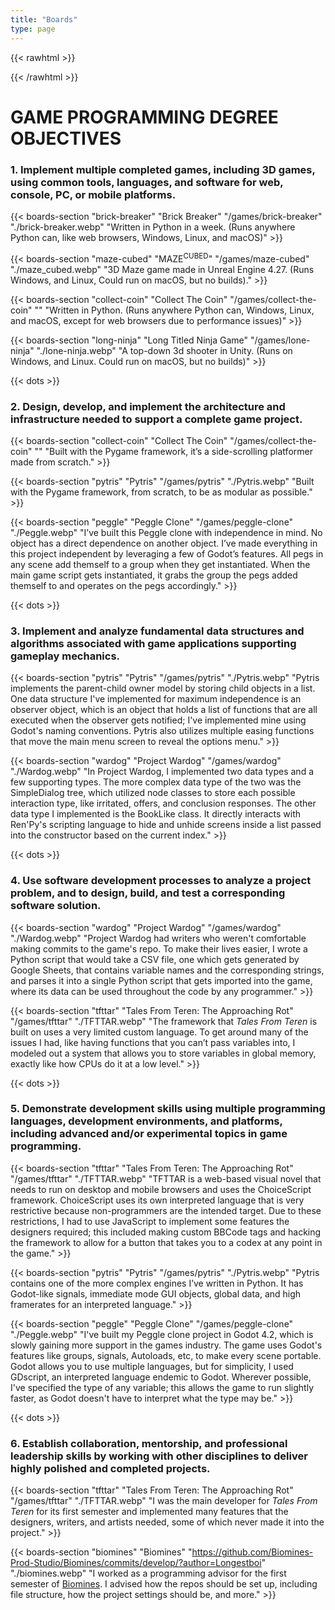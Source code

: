 ```yaml
---
title: "Boards"
type: page
---
```


{{< rawhtml >}}
<style>
  #content li {
    padding-bottom: .5em;
  }
  
  #content li:last-child {
    padding-bottom: 0;
  }

  #collect-coin > .image {
    background: url(/games/collect-the-coin/Collect-The-Coin.webp) center no-repeat, url(/games/collect-the-coin/CTC.webp) repeat;
  }

  head3 {
    color: var(--text-color-90) !important;
  }
</style>
{{< /rawhtml >}}

# GAME PROGRAMMING DEGREE OBJECTIVES

### 1. Implement multiple completed games, including 3D games, using common tools, languages, and software for web, console, PC, or mobile platforms.

{{< boards-section "brick-breaker" "Brick Breaker" "/games/brick-breaker" "./brick-breaker.webp" "Written in Python in a week. (Runs anywhere Python can, like web browsers, Windows, Linux, and macOS)" >}}

{{< boards-section "maze-cubed" "MAZE<sup>CUBED</sup>" "/games/maze-cubed" "./maze_cubed.webp" "3D Maze game made in Unreal Engine 4.27. (Runs Windows, and Linux, Could run on macOS, but no builds)." >}}

{{< boards-section "collect-coin" "Collect The Coin" "/games/collect-the-coin" "" "Written in Python. (Runs anywhere Python can, Windows, Linux, and macOS, except for web browsers due to performance issues)" >}}

{{< boards-section "long-ninja" "Long Titled Ninja Game" "/games/lone-ninja" "./lone-ninja.webp" "A top-down 3d shooter in Unity. (Runs on Windows, and Linux. Could run on macOS, but no builds)" >}}

{{< dots >}}

### 2. Design, develop, and implement the architecture and infrastructure needed to support a complete game project.

{{< boards-section "collect-coin" "Collect The Coin" "/games/collect-the-coin" "" "Built with the Pygame framework, it’s a side-scrolling platformer made from scratch." >}}

{{< boards-section "pytris" "Pytris" "/games/pytris" "./Pytris.webp" "Built with the Pygame framework, from scratch, to be as modular as possible." >}}

{{< boards-section "peggle" "Peggle Clone" "/games/peggle-clone" "./Peggle.webp" "I’ve built this Peggle clone with independence in mind. No object has a direct dependence on another object. I’ve made everything in this project independent by leveraging a few of Godot’s features. All pegs in any scene add themself to a group when they get instantiated. When the main game script gets instantiated, it grabs the group the pegs added themself to and operates on the pegs accordingly." >}}

{{< dots >}}

### 3. Implement and analyze fundamental data structures and algorithms associated with game applications supporting gameplay mechanics.

{{< boards-section "pytris" "Pytris" "/games/pytris" "./Pytris.webp" "Pytris implements the parent-child owner model by storing child objects in a list. One data structure I've implemented for maximum independence is an observer object, which is an object that holds a list of functions that are all executed when the observer gets notified; I've implemented mine using Godot's naming conventions. Pytris also utilizes multiple easing functions that move the main menu screen to reveal the options menu." >}}

{{< boards-section "wardog" "Project Wardog" "/games/wardog" "./Wardog.webp" "In Project Wardog, I implemented two data types and a few supporting types. The more complex data type of the two was the SimpleDialog tree, which utilized node classes to store each possible interaction type, like irritated, offers, and conclusion responses. The other data type I implemented is the BookLike class. It directly interacts with Ren'Py's scripting language to hide and unhide screens inside a list passed into the constructor based on the current index." >}}

{{< dots >}}

### 4. Use software development processes to analyze a project problem, and to design, build, and test a corresponding software solution.

{{< boards-section "wardog" "Project Wardog" "/games/wardog" "./Wardog.webp" "Project Wardog had writers who weren't comfortable making commits to the game's repo. To make their lives easier, I wrote a Python script that would take a CSV file, one which gets generated by Google Sheets, that contains variable names and the corresponding strings, and parses it into a single Python script that gets imported into the game, where its data can be used throughout the code by any programmer." >}}

{{< boards-section "tfttar" "Tales From Teren: The Approaching Rot" "/games/tfttar" "./TFTTAR.webp" "The framework that _Tales From Teren_ is built on uses a very limited custom language. To get around many of the issues I had, like having functions that you can’t pass variables into, I modeled out a system that allows you to store variables in global memory, exactly like how CPUs do it at a low level." >}}

{{< dots >}}

### 5. Demonstrate development skills using multiple programming languages, development environments, and platforms, including advanced and/or experimental topics in game programming.

{{< boards-section "tfttar" "Tales From Teren: The Approaching Rot" "/games/tfttar" "./TFTTAR.webp" "TFTTAR is a web-based visual novel that needs to run on desktop and mobile browsers and uses the ChoiceScript framework. ChoiceScript uses its own interpreted language that is very restrictive because non-programmers are the intended target. Due to these restrictions, I had to use JavaScript to implement some features the designers required; this included making custom BBCode tags and hacking the framework to allow for a button that takes you to a codex at any point in the game." >}}

{{< boards-section "pytris" "Pytris" "/games/pytris" "./Pytris.webp" "Pytris contains one of the more complex engines I’ve written in Python. It has Godot-like signals, immediate mode GUI objects, global data, and high framerates for an interpreted language." >}}

{{< boards-section "peggle" "Peggle Clone" "/games/peggle-clone" "./Peggle.webp" "I've built my Peggle clone project in Godot 4.2, which is slowly gaining more support in the games industry. The game uses Godot's features like groups, signals, Autoloads, etc, to make every scene portable. Godot allows you to use multiple languages, but for simplicity, I used GDscript, an interpreted language endemic to Godot. Wherever possible, I've specified the type of any variable; this allows the game to run slightly faster, as Godot doesn't have to interpret what the type may be." >}}

{{< dots >}}

### 6. Establish collaboration, mentorship, and professional leadership skills by working with other disciplines to deliver highly polished and completed projects.

{{< boards-section "tfttar" "Tales From Teren: The Approaching Rot" "/games/tfttar" "./TFTTAR.webp" "I was the main developer for _Tales From Teren_ for its first semester and implemented many features that the designers, writers, and artists needed, some of which never made it into the project." >}}

{{< boards-section "biomines" "Biomines" "https://github.com/Biomines-Prod-Studio/Biomines/commits/develop/?author=Longestboi" "./biomines.webp" "I worked as a programming advisor for the first semester of [Biomines](https://alemeji1gamedev.itch.io/biomines-demo-milestone-1). I advised how the repos should be set up, including file structure, how the project settings should be, and more." >}}



